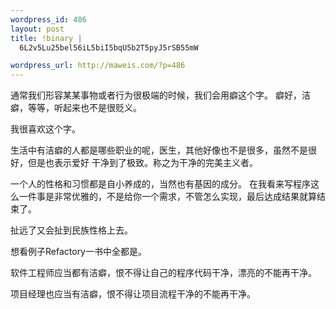 ```yaml
--- 
wordpress_id: 486
layout: post
title: !binary |
  6L2v5Lu25bel56iL5biI5bqU5b2T5pyJ5rSB55mW

wordpress_url: http://maweis.com/?p=486
---
```

通常我们形容某某事物或者行为很极端的时候，我们会用癖这个字。
癖好，洁癖，等等，听起来也不是很贬义。

我很喜欢这个字。

生活中有洁癖的人都是哪些职业的呢，医生，其他好像也不是很多，虽然不是很好，但是也表示爱好
干净到了极致。称之为干净的完美主义者。

一个人的性格和习惯都是自小养成的，当然也有基因的成分。
在我看来写程序这么一件事是非常优雅的，不是给你一个需求，不管怎么实现，最后达成结果就算结束了。

扯远了又会扯到民族性格上去。

想看例子Refactory一书中全都是。

软件工程师应当都有洁癖，恨不得让自己的程序代码干净，漂亮的不能再干净。

项目经理也应当有洁癖，恨不得让项目流程干净的不能再干净。
